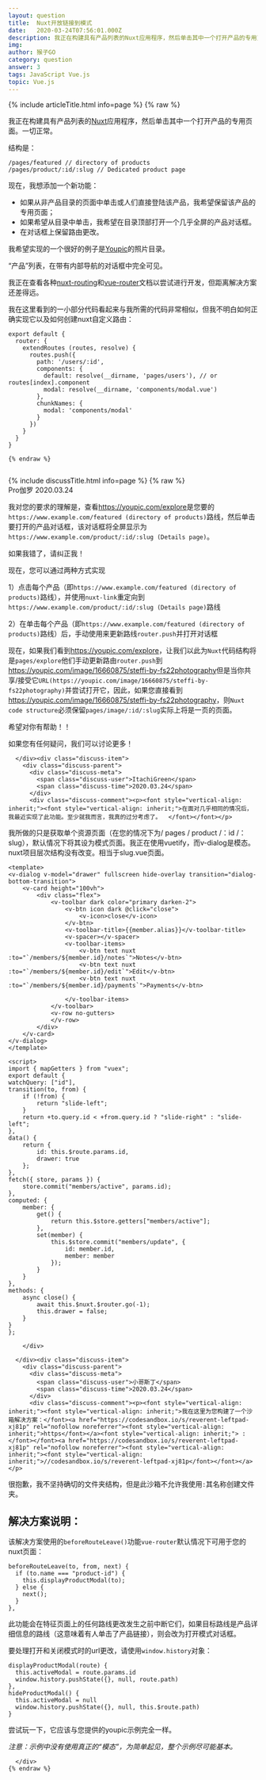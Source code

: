 ```yaml
---
layout: question
title:  Nuxt开放链接到模式
date:   2020-03-24T07:56:01.000Z
description: 我正在构建具有产品列表的Nuxt应用程序，然后单击其中一个打开产品的专用页面。一切正常。结构是：/pages/featured // direct...
img: 
author: 猴子GO
category: question
answer: 3
tags: JavaScript Vue.js
topic: Vue.js
---
```

<div class="article-root">
  <div class="article">
    {% include articleTitle.html info=page %}
    {% raw %}
    <div class="article-content"><p><font style="vertical-align: inherit;"><font style="vertical-align: inherit;">我正在构建</font><font style="vertical-align: inherit;">具有产品列表的</font></font><a href="https://nuxtjs.org/" rel="nofollow noreferrer"><font style="vertical-align: inherit;"><font style="vertical-align: inherit;">Nuxt</font></font></a><font style="vertical-align: inherit;"><font style="vertical-align: inherit;">应用程序，然后单击其中一个打开产品的专用页面。</font><font style="vertical-align: inherit;">一切正常。</font></font></p>

<p><font style="vertical-align: inherit;"><font style="vertical-align: inherit;">结构是：</font></font></p>

<pre><code>/pages/featured // directory of products<font></font>
/pages/product/:id/:slug // Dedicated product page<font></font>
</code></pre>

<p><font style="vertical-align: inherit;"><font style="vertical-align: inherit;">现在，我想添加一个新功能：</font></font></p>

<ul>
<li><font style="vertical-align: inherit;"><font style="vertical-align: inherit;">如果从非产品目录的页面中单击或人们直接登陆该产品，我希望保留该产品的专用页面；</font></font></li>
<li><font style="vertical-align: inherit;"><font style="vertical-align: inherit;">如果希望从目录中单击，我希望在目录顶部打开一个几乎全屏的产品对话框。</font></font></li>
<li><font style="vertical-align: inherit;"><font style="vertical-align: inherit;">在对话框上保留路由更改。</font></font></li>
</ul>

<p><font style="vertical-align: inherit;"><font style="vertical-align: inherit;">我希望实现的一个很好的例子是</font></font><a href="https://youpic.com/explore" rel="nofollow noreferrer"><font style="vertical-align: inherit;"><font style="vertical-align: inherit;">Youpic</font></font></a><font style="vertical-align: inherit;"><font style="vertical-align: inherit;">的照片目录</font><font style="vertical-align: inherit;">。</font></font></p>

<p><font style="vertical-align: inherit;"><font style="vertical-align: inherit;">“产品”列表，在带有内部导航的对话框中完全可见。</font></font></p>

<p><font style="vertical-align: inherit;"><font style="vertical-align: inherit;">我正在查看各种</font></font><a href="https://nuxtjs.org/api/configuration-router/" rel="nofollow noreferrer"><font style="vertical-align: inherit;"><font style="vertical-align: inherit;">nuxt-routing</font></font></a><font style="vertical-align: inherit;"><font style="vertical-align: inherit;">和</font></font><a href="https://router.vuejs.org/guide/essentials/named-views.html#nested-named-views" rel="nofollow noreferrer"><font style="vertical-align: inherit;"><font style="vertical-align: inherit;">vue-router</font></font></a><font style="vertical-align: inherit;"><font style="vertical-align: inherit;">文档以尝试进行开发，但距离解决方案还差得远。</font></font></p>

<p><font style="vertical-align: inherit;"><font style="vertical-align: inherit;">我在这里看到的一小部分代码看起来与我所需的代码非常相似，但我不明白如何正确实现它以及如何创建nuxt自定义路由：</font></font></p>

<pre><code>export default {<font></font>
  router: {<font></font>
    extendRoutes (routes, resolve) {<font></font>
      routes.push({<font></font>
        path: '/users/:id',<font></font>
        components: {<font></font>
          default: resolve(__dirname, 'pages/users'), // or routes[index].component<font></font>
          modal: resolve(__dirname, 'components/modal.vue')<font></font>
        },<font></font>
        chunkNames: {<font></font>
          modal: 'components/modal'<font></font>
        }<font></font>
      })<font></font>
    }<font></font>
  }<font></font>
}<font></font>
</code></pre></div>
    {% endraw %}
  </div>
  <p style="height: 0;width:0;overflow: hidden;"> 第3484篇《Nuxt开放链接到模式》来自Winter(https://github.com/aiyld/aiyld.github.io)的站点</p>
  <div class="discuss-wrapper">
    {% include discussTitle.html info=page %}
    {% raw %}
    <div class="discuss-item">
        <div class="discuss-parent">
          <div class="discuss-meta">
            <span class="discuss-user">Pro伽罗</span>
            <span class="discuss-time">2020.03.24</span>
          </div>
          <div class="discuss-comment"><p><font style="vertical-align: inherit;"><font style="vertical-align: inherit;">我对您的要求的理解是，查看</font></font><a href="https://youpic.com/explore" rel="nofollow noreferrer"><font style="vertical-align: inherit;"><font style="vertical-align: inherit;">https://youpic.com/explore</font></font></a><font style="vertical-align: inherit;"><font style="vertical-align: inherit;">是您要的</font></font><code>https://www.example.com/featured (directory of products)</code><font style="vertical-align: inherit;"><font style="vertical-align: inherit;">路线，然后单击要打开的产品对话框，该对话框将全屏显示为</font></font><code>https://www.example.com/product/:id/:slug (Details page)</code><font style="vertical-align: inherit;"><font style="vertical-align: inherit;">。</font></font></p>

<p><font style="vertical-align: inherit;"><font style="vertical-align: inherit;">如果我错了，请纠正我！</font></font></p>

<p><font style="vertical-align: inherit;"><font style="vertical-align: inherit;">现在，您可以通过两种方式实现</font></font></p>

<p><font style="vertical-align: inherit;"><font style="vertical-align: inherit;">1）点击每个产品（即</font></font><code>https://www.example.com/featured (directory of products)</code><font style="vertical-align: inherit;"><font style="vertical-align: inherit;">路线），并使用</font></font><code>nuxt-link</code><font style="vertical-align: inherit;"><font style="vertical-align: inherit;">重定向到</font></font><code>https://www.example.com/product/:id/:slug (Details page)</code><font style="vertical-align: inherit;"><font style="vertical-align: inherit;">路线</font></font></p>

<p><font style="vertical-align: inherit;"><font style="vertical-align: inherit;">2）在单击每个产品（即</font></font><code>https://www.example.com/featured (directory of products)</code><font style="vertical-align: inherit;"><font style="vertical-align: inherit;">路线）后，手动使用来更新路线</font></font><code>router.push</code><font style="vertical-align: inherit;"><font style="vertical-align: inherit;">并打开对话框</font></font></p>

<p><font style="vertical-align: inherit;"><font style="vertical-align: inherit;">现在，如果我们看到</font></font><a href="https://youpic.com/explore" rel="nofollow noreferrer"><font style="vertical-align: inherit;"><font style="vertical-align: inherit;">https://youpic.com/explore</font></font></a><font style="vertical-align: inherit;"><font style="vertical-align: inherit;">，让我们以此为</font></font><code>Nuxt</code><font style="vertical-align: inherit;"><font style="vertical-align: inherit;">代码结构将是</font></font><code>pages/explore</code><font style="vertical-align: inherit;"><font style="vertical-align: inherit;">他们手动更新路由</font></font><code>router.push</code><font style="vertical-align: inherit;"><font style="vertical-align: inherit;">到</font></font><a href="https://youpic.com/image/16660875/steffi-by-fs22photography" rel="nofollow noreferrer"><font style="vertical-align: inherit;"><font style="vertical-align: inherit;">https://youpic.com/image/16660875/steffi-by-fs22photography</font></font></a><font style="vertical-align: inherit;"><font style="vertical-align: inherit;">但是当你共享/接受它</font></font><code>URL(https://youpic.com/image/16660875/steffi-by-fs22photography)</code><font style="vertical-align: inherit;"><font style="vertical-align: inherit;">并尝试打开它，因此，</font><font style="vertical-align: inherit;">如果您直接看到</font><a href="https://youpic.com/image/16660875/steffi-by-fs22photography" rel="nofollow noreferrer"><font style="vertical-align: inherit;">https://youpic.com/image/16660875/steffi-by-fs22photography</font></a><font style="vertical-align: inherit;">，则</font></font><code>Nuxt code structure</code><font style="vertical-align: inherit;"><font style="vertical-align: inherit;">必须保留</font></font><code>pages/image/:id/:slug</code><font style="vertical-align: inherit;"><font style="vertical-align: inherit;">实际上将是一页的页面</font><font style="vertical-align: inherit;">。</font></font><a href="https://youpic.com/image/16660875/steffi-by-fs22photography" rel="nofollow noreferrer"><font style="vertical-align: inherit;"></font></a><font style="vertical-align: inherit;"></font></p>

<p><font style="vertical-align: inherit;"><font style="vertical-align: inherit;">希望对你有帮助！！</font></font></p>

<p><font style="vertical-align: inherit;"><font style="vertical-align: inherit;">如果您有任何疑问，我们可以讨论更多！ </font></font></p></div>
        </div>
        
      </div><div class="discuss-item">
        <div class="discuss-parent">
          <div class="discuss-meta">
            <span class="discuss-user">ItachiGreen</span>
            <span class="discuss-time">2020.03.24</span>
          </div>
          <div class="discuss-comment"><p><font style="vertical-align: inherit;"><font style="vertical-align: inherit;">在面对几乎相同的情况后，我最近实现了此功能。至少就我而言，我真的过分考虑了。  </font></font></p>

<p><font style="vertical-align: inherit;"><font style="vertical-align: inherit;">我所做的只是获取单个资源页面（在您的情况下为/ pages / product /：id /：slug），默认情况下将其设为模式页面。</font><font style="vertical-align: inherit;">我正在使用vuetify，而v-dialog是模态。</font><font style="vertical-align: inherit;">nuxt项目层次结构没有改变。</font><font style="vertical-align: inherit;">相当于slug.vue页面。</font></font></p>

<pre><code>&lt;template&gt;<font></font>
&lt;v-dialog v-model="drawer" fullscreen hide-overlay transition="dialog-bottom-transition"&gt;<font></font>
    &lt;v-card height="100vh"&gt;<font></font>
        &lt;div class="flex"&gt;<font></font>
            &lt;v-toolbar dark color="primary darken-2"&gt;<font></font>
                &lt;v-btn icon dark @click="close"&gt;<font></font>
                    &lt;v-icon&gt;close&lt;/v-icon&gt;<font></font>
                &lt;/v-btn&gt;<font></font>
                &lt;v-toolbar-title&gt;{{member.alias}}&lt;/v-toolbar-title&gt;<font></font>
                &lt;v-spacer&gt;&lt;/v-spacer&gt;<font></font>
                &lt;v-toolbar-items&gt;<font></font>
                    &lt;v-btn text nuxt :to="`/members/${member.id}/notes`"&gt;Notes&lt;/v-btn&gt;<font></font>
                    &lt;v-btn text nuxt :to="`/members/${member.id}/edit`"&gt;Edit&lt;/v-btn&gt;<font></font>
                    &lt;v-btn text nuxt :to="`/members/${member.id}/payments`"&gt;Payments&lt;/v-btn&gt;<font></font>
<font></font>
                &lt;/v-toolbar-items&gt;<font></font>
            &lt;/v-toolbar&gt;<font></font>
            &lt;v-row no-gutters&gt;<font></font>
            &lt;/v-row&gt;<font></font>
        &lt;/div&gt;<font></font>
    &lt;/v-card&gt;<font></font>
&lt;/v-dialog&gt;<font></font>
&lt;/template&gt;<font></font>
<font></font>
&lt;script&gt;<font></font>
import { mapGetters } from "vuex";<font></font>
export default {<font></font>
watchQuery: ["id"],<font></font>
transition(to, from) {<font></font>
    if (!from) {<font></font>
        return "slide-left";<font></font>
    }<font></font>
    return +to.query.id &lt; +from.query.id ? "slide-right" : "slide-left";<font></font>
},<font></font>
data() {<font></font>
    return {<font></font>
        id: this.$route.params.id,<font></font>
        drawer: true<font></font>
    };<font></font>
},<font></font>
fetch({ store, params }) {<font></font>
    store.commit("members/active", params.id);<font></font>
},<font></font>
computed: {<font></font>
    member: {<font></font>
        get() {<font></font>
            return this.$store.getters["members/active"];<font></font>
        },<font></font>
        set(member) {<font></font>
            this.$store.commit("members/update", {<font></font>
                id: member.id,<font></font>
                member: member<font></font>
            });<font></font>
        }<font></font>
    }<font></font>
},<font></font>
methods: {<font></font>
    async close() {<font></font>
        await this.$nuxt.$router.go(-1);<font></font>
        this.drawer = false;<font></font>
    }<font></font>
}<font></font>
};<font></font>
</code></pre></div>
        </div>
        
      </div><div class="discuss-item">
        <div class="discuss-parent">
          <div class="discuss-meta">
            <span class="discuss-user">小哥斯丁</span>
            <span class="discuss-time">2020.03.24</span>
          </div>
          <div class="discuss-comment"><p><font style="vertical-align: inherit;"><font style="vertical-align: inherit;">我在这里为您构建了一个沙箱解决方案：</font><a href="https://codesandbox.io/s/reverent-leftpad-xj81p" rel="nofollow noreferrer"><font style="vertical-align: inherit;">https</font></a><font style="vertical-align: inherit;"> : </font></font><a href="https://codesandbox.io/s/reverent-leftpad-xj81p" rel="nofollow noreferrer"><font style="vertical-align: inherit;"><font style="vertical-align: inherit;">//codesandbox.io/s/reverent-leftpad-xj81p</font></font></a></p>

<p><font style="vertical-align: inherit;"><font style="vertical-align: inherit;">很抱歉，我不坚持确切的文件夹结构，但是此沙箱不允许我使用</font></font><code>:</code><font style="vertical-align: inherit;"><font style="vertical-align: inherit;">其名称</font><font style="vertical-align: inherit;">创建文件夹</font><font style="vertical-align: inherit;">。</font></font></p>

<h2><font style="vertical-align: inherit;"><font style="vertical-align: inherit;">解决方案说明：</font></font></h2>

<p><font style="vertical-align: inherit;"><font style="vertical-align: inherit;">该解决方案使用的</font></font><code>beforeRouteLeave()</code><font style="vertical-align: inherit;"><font style="vertical-align: inherit;">功能</font></font><code>vue-router</code><font style="vertical-align: inherit;"><font style="vertical-align: inherit;">默认情况下可用于您的nuxt页面：</font></font></p>

<pre><code>beforeRouteLeave(to, from, next) {<font></font>
  if (to.name === "product-id") {<font></font>
    this.displayProductModal(to);<font></font>
  } else {<font></font>
    next();<font></font>
  }<font></font>
},<font></font>
</code></pre>

<p><font style="vertical-align: inherit;"><font style="vertical-align: inherit;">此功能会在特征页面上的任何路线更改发生之前中断它们，如果目标路线是产品详细信息的路线（这意味着有人单击了产品链接），则会改为打开模式对话框。</font></font></p>

<p><font style="vertical-align: inherit;"><font style="vertical-align: inherit;">要处理打开和关闭模式时的url更改，请使用</font></font><code>window.history</code><font style="vertical-align: inherit;"><font style="vertical-align: inherit;">对象：</font></font></p>

<pre><code>displayProductModal(route) {<font></font>
  this.activeModal = route.params.id<font></font>
  window.history.pushState({}, null, route.path)<font></font>
},<font></font>
hideProductModal() {<font></font>
  this.activeModal = null<font></font>
  window.history.pushState({}, null, this.$route.path)<font></font>
}<font></font>
</code></pre>

<p><font style="vertical-align: inherit;"><font style="vertical-align: inherit;">尝试玩一下，它应该与您提供的youpic示例完全一样。 </font></font></p>

<p><em><font style="vertical-align: inherit;"><font style="vertical-align: inherit;">注意：示例中没有使用真正的“模态”，为简单起见，整个示例尽可能基本。</font></font></em></p></div>
        </div>
        
      </div>
    {% endraw %}
  </div>
<div>
